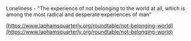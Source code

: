 Loneliness - "The experience of not belonging to the world at all, which is among the most radical and desperate experiences of man"

  

[https://www.laphamsquarterly.org/roundtable/not-belonging-world](https://www.laphamsquarterly.org/roundtable/not-belonging-world)